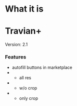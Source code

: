 # What it is

# Travian+
Version: 2.1
### Features
* autofill buttons in marketplace
* * all res
* * w/o crop
* * only crop
